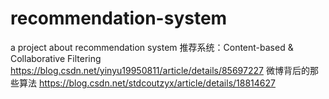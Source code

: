 # recommendation-system
a project about recommendation system
推荐系统：Content-based & Collaborative Filtering
https://blog.csdn.net/yinyu19950811/article/details/85697227
微博背后的那些算法
https://blog.csdn.net/stdcoutzyx/article/details/18814627
